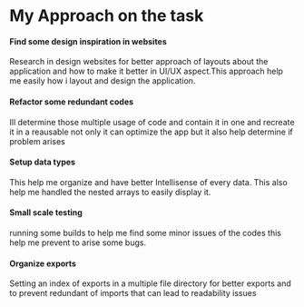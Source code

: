 
# My Approach on the task

#### Find some design inspiration in websites
Research in design websites for better approach of layouts about the application and how to make it better in UI/UX aspect.This approach help me easily how i layout and design the application.

#### Refactor some redundant codes
Ill determine those multiple usage of code and contain it in one and recreate it in a reausable not only it can optimize the app but it also help determine if problem arises

#### Setup data types 
This help me organize and have better Intellisense of every  data. This also help me handled the nested arrays to easily display it.

#### Small scale testing
running some builds to help me find some minor issues of the codes this help me prevent to arise some bugs.

#### Organize exports
Setting an index of exports in a multiple file directory for better exports and to prevent redundant of imports that can lead to readability issues



